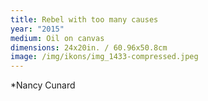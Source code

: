 ```yaml
---
title: Rebel with too many causes
year: "2015"
medium: Oil on canvas
dimensions: 24x20in. / 60.96x50.8cm
image: /img/ikons/img_1433-compressed.jpeg
---
```

*Nancy Cunard
